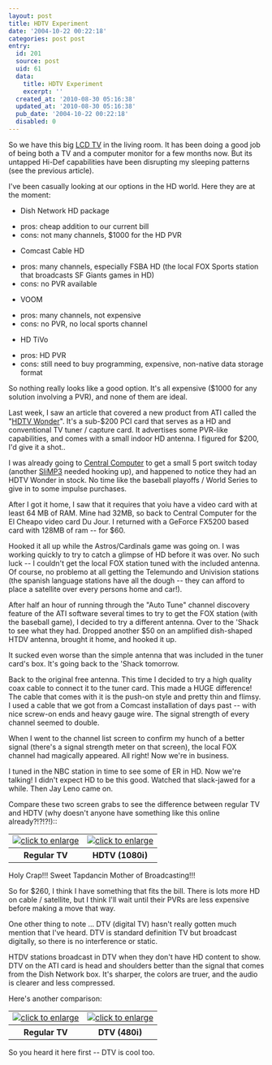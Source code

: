 ```yaml
---
layout: post
title: HDTV Experiment
date: '2004-10-22 00:22:18'
categories: post post
entry:
  id: 201
  source: post
  uid: 61
  data:
    title: HDTV Experiment
    excerpt: ''
  created_at: '2010-08-30 05:16:38'
  updated_at: '2010-08-30 05:16:38'
  pub_date: '2004-10-22 00:22:18'
  disabled: 0
---
```


So we have this big <a href='http://www.sharpusa.com/products/ModelLanding/0,1058,1040,00.html'>LCD TV</a> in the living room. It has
been doing a good job of being both a TV and a
computer monitor for a few months now. But its
untapped Hi-Def capabilities have been disrupting my
sleeping patterns (see the previous article).

I've been casually looking at our options in the HD
world. Here they are at the moment:

- Dish Network HD package<br/>

* pros: cheap addition to our current bill<br/>
* cons: not many channels, $1000 for the HD PVR

- Comcast Cable HD<br/>

* pros: many channels, especially FSBA HD (the local FOX Sports station that broadcasts SF Giants games in HD)<br/>
* cons: no PVR available

- VOOM<br/>

* pros: many channels, not expensive<br/>
* cons: no PVR, no local sports channel

- HD TiVo<br/>

* pros: HD PVR<br/>
* cons: still need to buy programming, expensive,
  non-native data storage format

So nothing really looks like a good option. It's all
expensive ($1000 for any solution involving a PVR),
and none of them are ideal.

Last week, I saw an article that covered a new product
from ATI called the "<a href='http://www.ati.com/products/hdtvwonder/index.html'>HDTV Wonder</a>". It's a sub-$200
PCI card that serves as a HD and conventional TV tuner
/ capture card. It advertises some PVR-like
capabilities, and comes with a small indoor HD
antenna. I figured for $200, I'd give it a shot..

I was already going to <a
href='http://www.centralcomputer.com/'>Central
Computer</a> to get a small 5 port switch today
(another <a href='http://slimdevices.com/'>SliMP3</a>
needed hooking up), and happened to notice they had an
HDTV Wonder in stock. No time like the baseball
playoffs / World Series to give in to some impulse purchases.

After I got it home, I saw that it requires that yoiu have a video card with at least 64 MB of RAM.
Mine had 32MB, so back to Central Computer for the El
Cheapo video card Du Jour. I returned with a GeForce
FX5200 based card with 128MB of ram -- for $60.

Hooked it all up while the Astros/Cardinals game was
going on. I was working quickly to try to catch a
glimpse of HD before it was over. No such luck -- I
couldn't get the local FOX station tuned with the
included antenna. Of course, no problemo at all
getting the Telemundo and Univision stations (the
spanish language stations have all the dough -- they
can afford to place a satellite over every persons
home and car!).

After half an hour of running through the "Auto Tune"
channel discovery feature of the ATI software several
times to try to get the FOX station (with the baseball
game), I decided to try a different antenna. Over to
the 'Shack to see what they had. Dropped another $50
on an amplified dish-shaped HTDV antenna, brought it
home, and hooked it up.

It sucked even worse than the simple antenna that
was included in the tuner card's box. It's going back
to the 'Shack tomorrow.

Back to the original free antenna. This time I decided to try a high quality coax cable to connect it to the tuner card. This made a HUGE difference! The cable that comes with it is the push-on style and pretty thin and flimsy. I used a cable that we got from a Comcast installation of days past -- with nice screw-on ends and heavy gauge wire. The signal strength of every channel seemed to double.

When I went to the channel list screen to confirm my hunch of a better signal (there's a signal strength meter on that screen), the local FOX channel had magically appeared. All right! Now we're in business.

I tuned in the
NBC station in time to see some of ER in HD. Now
we're talking! I didn't expect HD to be this good. Watched that slack-jawed for a while. Then Jay Leno came on.

Compare these two screen grabs to see the difference between regular TV and HDTV (why doesn't anyone have something like this online already?!?!?!)::

<table><tr><td>
  <a href='/blog_images/sdtv.jpg'><img src='/blog_images/sdtv_small.jpg' alt='click to enlarge'/></a>
</td><td>
  <a
href='/blog_images/hdtv.jpg'><img src='/blog_images/hdtv_small.jpg' alt='click to enlarge'/></a>
</td></tr>
<tr><th>Regular TV</th><th>HDTV (1080i)</th></tr></table>

Holy
Crap!!! Sweet Tapdancin Mother of Broadcasting!!!

So for $260, I think I have something that fits the bill. There is
lots more HD on cable / satellite, but I think I'll
wait until their PVRs are less expensive before making
a move that way.

One other thing to note ... DTV (digital TV) hasn't really gotten much mention that I've heard. DTV is standard definition TV but broadcast digitally, so there is no interference or static.

HTDV stations broadcast in DTV when they don't have HD content to show. DTV on the ATI card is head and shoulders better than the signal that comes from the Dish Network box. It's sharper, the colors are truer, and the audio is clearer and less compressed.

Here's another comparison:

<table><tr><td>
  <a href='/blog_images/sdtv2.jpg'><img src='/blog_images/sdtv2_small.jpg' alt='click to enlarge'/></a>
</td><td>
  <a
href='/blog_images/dtv.jpg'><img src='/blog_images/dtv_small.jpg' alt='click to enlarge'/></a>
</td></tr>
<tr><th>Regular TV</th><th>DTV (480i)</th></tr></table>

So you heard it here first -- DTV is cool too.
